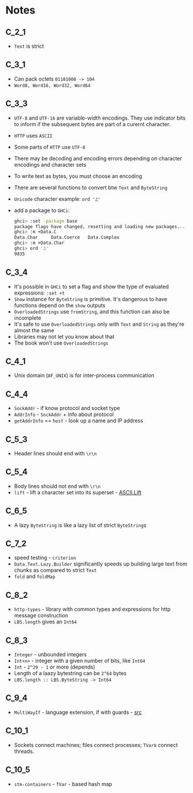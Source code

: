 # Notes

## C_2_1

- `Text` is strict

## C_3_1

- Can pack octets `01101000 -> 104`
- `Word8, Word16, Word32, Word64`

## C_3_3

- `UTF-8` and `UTF-16` are variable-width encodings. They use indicator bits to inform if the subsequent bytes are part of a curernt character.
- `HTTP` uses `ASCII`
- Some parts of `HTTP` use `UTF-8`
- There may be decoding and encoding errors depending on character encodings and character sets
- To write text as bytes, you must choose an encoding
- There are several functions to convert btw `Text` and `ByteString`
- `Unicode` character example: `ord '♫'`
- add a package to `GHCi`:

    ```sh
    ghci> :set -package base
    package flags have changed, resetting and loading new packages...
    ghci> :m +Data.C
    Data.Char     Data.Coerce   Data.Complex
    ghci> :m +Data.Char
    ghci> ord '♫'
    9835
    ```

## C_3_4

- It's possible in `GHCi` to set a flag and show the type of evaluated expressions: `:set +t`
- `Show` instance for `ByteString` is primitive. It's dangerous to have functions depend on the `show` outputs
- `OverloadedStrings` use `fromString`, and this function can also be incomplete
- It's safe to use `OverloadedStrings` only with `Text` and `String` as they're almost the same
- Libraries may not let you know about that
- The book won't use `OverloadedStrings`

## C_4_1

- Unix domain (`AF_UNIX`) is for inter-process communication

## C_4_4

- `SockAddr` - if know protocol and socket type
- `AddrInfo` - `SockAddr` + info about protocol
- `getAddrInfo` == `host` - look up a name and IP address

## C_5_3

- Header lines should end with `\r\n`

## C_5_4

- Body lines should not end with `\r\n`
- `lift` - lift a character set into its superset - [ASCII.Lift](https://hackage.haskell.org/package/ascii-superset-1.0.1.13/docs/ASCII-Lift.html)

## C_6_5

- A lazy `ByteString` is like a lazy list of strict `ByteString`s

## C_7_2

- speed testing - `criterion`
- `Data.Text.Lazy.Builder` significantly speeds up building large text from chunks as compared to strict `Text`
- `fold` and `foldMap`

## C_8_2

- `http-types` - library with common types and expressions for http message construction
- `LBS.length` gives an `Int64`

## C_8_3

- `Integer` - unbounded integers
- `Int<n>` - integer with a given number of bits, like `Int64`
- `Int` - `2^29 - 1` or more (depends)
- Length of a laazy bytestring can be `2^64` bytes
- `LBS.length :: LBS.ByteString -> Int64`

## C_9_4

- `MultiWayIf` - language extension, if with guards - [src](https://ghc.gitlab.haskell.org/ghc/doc/users_guide/exts/multiway_if.html)

## C_10_1

- Sockets connect machines; files connect processes; `TVar`s connect threads.

## C_10_5

- `stm-containers` - `TVar` - based hash map

